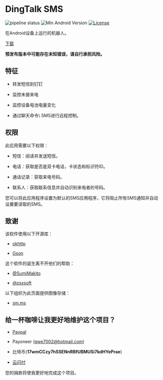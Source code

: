 # DingTalk SMS

![pipeline status](https://badges.git.reallct.com/qwe7002/dingtalk-sms/badges/master/pipeline.svg)
![Min Android Version](https://img.shields.io/badge/android-22+-orange.svg)
[![License](https://img.shields.io/badge/License-BSD%203--Clause-blue.svg)](https://github.com/qwe7002/dingtalk-sms/blob/master/LICENSE)

在Android设备上运行的机器人。

[下载](https://github.com/qwe7002/telegram-sms/releases)

**预发布版本中可能存在未知错误，请自行承担风险。**

## 特征

 - 转发短信到钉钉

 - 监控未接来电

 - 监控设备电池电量变化

 - 通过聊天命令\ SMS进行远程控制。

## 权限

此应用需要以下权限：

 - 短信：阅读并发送短信。

 - 电话：获取是否是双卡电话，卡状态和标识符ID。

 - 通话记录：获取来电号码。

 - 联系人：获取联系信息并自动识别来电者的号码。

您可以将此应用程序设置为默认的SMS应用程序，它将阻止所有SMS通知并自动设置要读取的SMS。

## 致谢

该软件使用以下开源库：

 -  [okhttp](https://github.com/square/okhttp)

 -  [Gson](https://github.com/google/gson)

这个软件的诞生离不开他们的帮助：

 -  [@SumiMakito](https://github.com/SumiMakito)

 -  [@zsxsoft](https://github.com/zsxsoft)

以下组织为此页面提供图像存储：

 -  [sm.ms](https://sm.ms)

## 给一杯咖啡让我更好地维护这个项目？

 -  [Paypal](https://paypal.me/qwe7002)

 - Payoneer (qwe7002@hotmail.com)

 - 比特币(**17wmCCzy7hSSENnRBfUBMUSi7kdHYePrae**)

 -  [云闪付](https://static.reallct.com/2019/02/21/5c6d812840bac.png)

您的捐款将使我更好地完成这个项目。